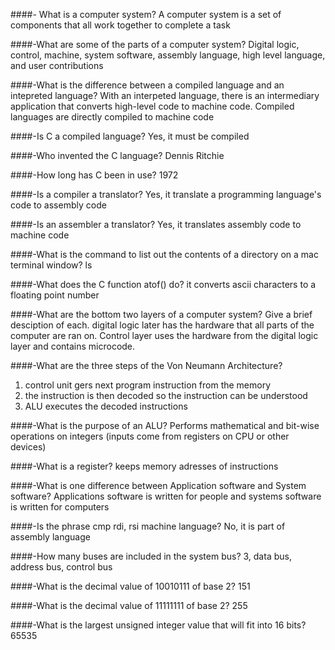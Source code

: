 ####- What is a computer system?
A computer system is a set of components that all work together to complete a task

####-What are some of the parts of a computer system?
Digital logic, control, machine, system software, assembly language, high level language, and user contributions

####-What is the difference between a compiled language and an intepreted language?
With an interpeted language, there is an intermediary application that converts high-level code to machine code. Compiled languages are directly compiled to machine code

####-Is C a compiled language?
Yes, it must be compiled 

####-Who invented the C language?
Dennis Ritchie

####-How long has C been in use?
1972

####-Is a compiler a translator?
Yes, it translate a programming language's code to assembly code

####-Is an assembler a translator?
Yes, it translates assembly code to machine code

####-What is the command to list out the contents of a directory on a mac terminal window?
ls

####-What does the C function atof() do?
it converts ascii characters to a floating point number

####-What are the bottom two layers of a computer system? Give a brief desciption of each.
digital logic later has the hardware that all parts of the computer are ran on. Control layer uses the hardware from the digital logic layer and contains microcode.

####-What are the three steps of the Von Neumann Architecture?
1. control unit gers next program instruction from the memory
2. the instruction is then decoded so the instruction can be understood
3. ALU executes the decoded instructions

####-What is the purpose of an ALU?
Performs mathematical and bit-wise operations  on integers (inputs come from registers on CPU or other devices)

####-What is a register?
keeps memory adresses of instructions

####-What is one difference between Application software and System software?
Applications software is written for people  and systems software is written for computers

####-Is the phrase cmp rdi, rsi machine language?
No, it is part of assembly language

####-How many buses are included in the system bus?
3, data bus, address bus, control bus

####-What is the decimal value of 10010111 of base 2?
151

####-What is the decimal value of 11111111 of base 2?
255

####-What is the largest unsigned integer value that will fit into 16 bits?
65535
